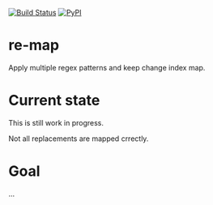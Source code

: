 [![Build Status](https://travis-ci.org/aleksas/re-map.svg?branch=master)](https://travis-ci.org/aleksas/re-map)
[![PyPI](https://img.shields.io/pypi/v/re-map?color=%235C3)](https://pypi.org/project/re-map/)

# re-map
Apply multiple regex patterns and keep change index map.

# Current state

This is still work in progress.

Not all replacements are mapped crrectly.

# Goal 
...
